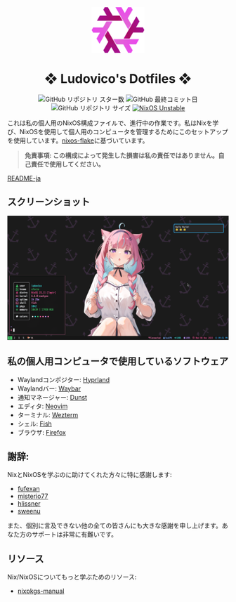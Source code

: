 <div align="center">
    <img alt="NixOS" src="assets/nix-snowflake.svg" width="120px"/>
    <h1>❖ Ludovico's Dotfiles ❖</h1>
    <img src="https://img.shields.io/github/stars/ludovicopiero/dotfiles?style=for-the-badge&labelColor=1B2330&color=ef65ea" alt="GitHub リポジトリ スター数"/>
    <img src="https://img.shields.io/github/last-commit/ludovicopiero/dotfiles?style=for-the-badge&labelColor=1B2330&color=ef65ea" alt="GitHub 最終コミット日"/>
    <img src="https://img.shields.io/github/repo-size/ludovicopiero/dotfiles?style=for-the-badge&labelColor=1B2330&color=ef65ea" alt="GitHub リポジトリ サイズ"/>
    <a href="https://nixos.org" target="_blank">
        <img src="https://img.shields.io/badge/NixOS-unstable-blue.svg?style=for-the-badge&labelColor=1B2330&logo=NixOS&logoColor=white&color=ef65ea" alt="NixOS Unstable"/>
    </a>
</div>

これは私の個人用のNixOS構成ファイルで、進行中の作業です。私はNixを学び、NixOSを使用して個人用のコンピュータを管理するためにこのセットアップを使用しています。[nixos-flake](https://github.com/srid/nixos-flake)に基づいています。

> **免責事項: この構成によって発生した損害は私の責任ではありません。自己責任で使用してください。**

[README-ja](README-ja.md)

## **スクリーンショット**

![スクリーンショット](assets/ss.png)

## **私の個人用コンピュータで使用しているソフトウェア**

- Waylandコンポジター: [Hyprland](https://hyprland.org)
- Waylandバー: [Waybar](https://github.com/Alexays/Waybar)
- 通知マネージャー: [Dunst](https://dunst-project.org)
- エディタ: [Neovim](https://neovim.io/)
- ターミナル: [Wezterm](https://github.com/wez/wezterm)
- シェル: [Fish](https://fishshell.com)
- ブラウザ: [Firefox](https://www.mozilla.org/en-US/firefox)

## **謝辞:**

NixとNixOSを学ぶのに助けてくれた方々に特に感謝します:

- [fufexan](https://github.com/fufexan)
- [misterio77](https://github.com/misterio77)
- [hlissner](https://github.com/hlissner)
- [sweenu](https://github.com/sweenu)

また、個別に言及できない他の全ての皆さんにも大きな感謝を申し上げます。あなた方のサポートは非常に有難いです。

## **リソース**

Nix/NixOSについてもっと学ぶためのリソース:

- [nixpkgs-manual](https://nixos.org/manual/nixpkgs/stable/)

